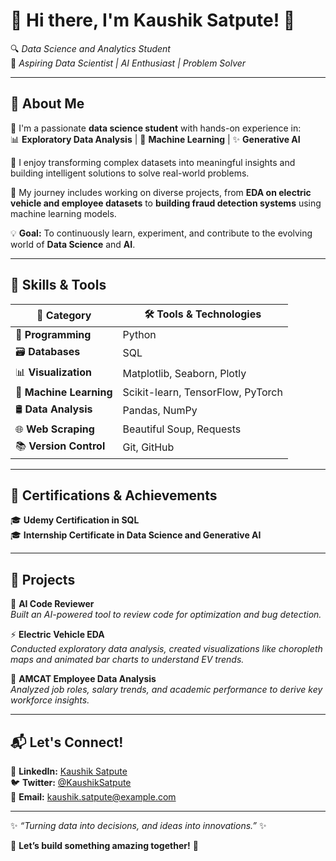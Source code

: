 # 🎯 **Hi there, I'm Kaushik Satpute!** 👋

🔍 *Data Science and Analytics Student*\
🚀 *Aspiring Data Scientist | AI Enthusiast | Problem Solver*

---

## 🧠 **About Me**

📘 I'm a passionate **data science student** with hands-on experience in:\
📊 **Exploratory Data Analysis** | 🧩 **Machine Learning** | ✨ **Generative AI**

🔎 I enjoy transforming complex datasets into meaningful insights and building intelligent solutions to solve real-world problems.

🔧 My journey includes working on diverse projects, from **EDA on electric vehicle and employee datasets** to **building fraud detection systems** using machine learning models.

💡 **Goal:** To continuously learn, experiment, and contribute to the evolving world of **Data Science** and **AI**.

---

## 🚀 **Skills & Tools**

| 🚀 **Category**         | 🛠️ **Tools & Technologies**      |
| ----------------------- | --------------------------------- |
| 🐍 **Programming**      | Python                            |
| 🗃️ **Databases**       | SQL                               |
| 📊 **Visualization**    | Matplotlib, Seaborn, Plotly       |
| 🤖 **Machine Learning** | Scikit-learn, TensorFlow, PyTorch |
| 🛢️ **Data Analysis**   | Pandas, NumPy                     |
| 🌐 **Web Scraping**     | Beautiful Soup, Requests          |
| 📚 **Version Control**  | Git, GitHub                       |

---

## 📜 **Certifications & Achievements**

🎓 **Udemy Certification in SQL**\
🎓 **Internship Certificate in Data Science and Generative AI**

---

## 📂 **Projects**

🔧 **AI Code Reviewer**\
*Built an AI-powered tool to review code for optimization and bug detection.*

⚡ **Electric Vehicle EDA**\
*Conducted exploratory data analysis, created visualizations like choropleth maps and animated bar charts to understand EV trends.*

👥 **AMCAT Employee Data Analysis**\
*Analyzed job roles, salary trends, and academic performance to derive key workforce insights.*

---

## 📬 **Let's Connect!**

📩 **LinkedIn:** [Kaushik Satpute](https://www.linkedin.com/in/kaushik-satpute)\
🐦 **Twitter:** [@KaushikSatpute](https://twitter.com/KaushikSatpute)\
📧 **Email:** [kaushik.satpute@example.com](mailto\:kaushik.satpute@example.com)

---

✨ *“Turning data into decisions, and ideas into innovations.”* ✨

🚀 **Let’s build something amazing together!** 🚀

